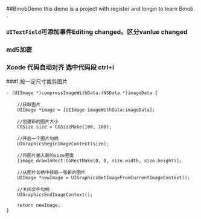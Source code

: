##BmobDemo
this demo is a project with register and longin to learn Bmob.
 .
### `UITextField`可添加事件Editing changed。区分vanlue changed
### md5加密
### Xcode 代码自动对齐 选中代码段 ctrl+i


###1.按一定尺寸裁剪图片
```Obj-c
- (UIImage *)compressImageWithData:(NSData *)imageData {
   
    //获取图片
    UIImage *image = [UIImage imageWithData:imageData];
    
    //创建新的图片大小
    CGSize size = CGSizeMake(100, 100);
    
    //开启一个图片句柄
    UIGraphicsBeginImageContext(size);
    
    //将图片画入新的size里面
    [image drawInRect:CGRectMake(0, 0, size.width, size.height)];
    
    //从图片句柄中获取一张新的图片
    UIImage *newImage = UIGraphicsGetImageFromCurrentImageContext();
    
    //关闭文件句柄
    UIGraphicsEndImageContext();
    
    return newImage;
}
